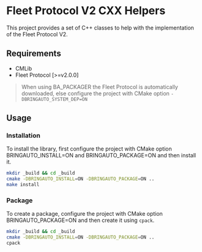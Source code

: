# Fleet Protocol V2 CXX Helpers

This project provides a set of C++ classes to help with the implementation of the Fleet Protocol V2.

## Requirements

* CMLib
* Fleet Protocol [>=v2.0.0]
> When using BA_PACKAGER the Fleet Protocol is automatically downloaded, else configure the project with CMake option `-DBRINGAUTO_SYSTEM_DEP=ON`

## Usage

### Installation

To install the library, first configure the project with CMake option BRINGAUTO_INSTALL=ON and BRINGAUTO_PACKAGE=ON and then install it.

```bash
mkdir _build && cd _build
cmake -DBRINGAUTO_INSTALL=ON -DBRINGAUTO_PACKAGE=ON ..
make install
```

### Package

To create a package, configure the project with CMake option BRINGAUTO_PACKAGE=ON and then create it using `cpack`.

```bash
mkdir _build && cd _build
cmake -DBRINGAUTO_INSTALL=ON -DBRINGAUTO_PACKAGE=ON ..
cpack
```